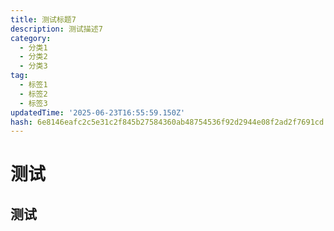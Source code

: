 ```yaml
---
title: 测试标题7
description: 测试描述7
category:
  - 分类1
  - 分类2
  - 分类3
tag:
  - 标签1
  - 标签2
  - 标签3
updatedTime: '2025-06-23T16:55:59.150Z'
hash: 6e8146eafc2c5e31c2f845b27584360ab48754536f92d2944e08f2ad2f7691cd
---
```


# 测试
## 测试
